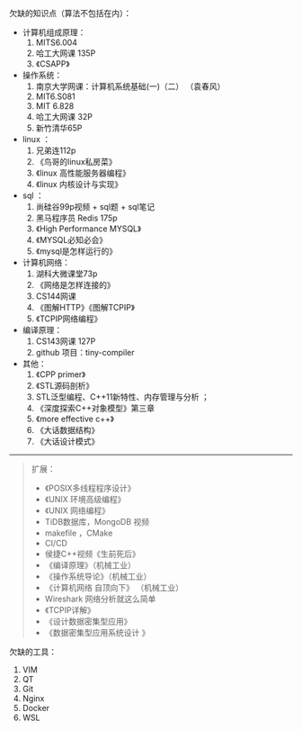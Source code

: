 

欠缺的知识点（算法不包括在内）：

- 计算机组成原理：
  1. MITS6.004
  2. 哈工大网课 135P
  3. 《CSAPP》
- 操作系统：
  1. 南京大学网课：计算机系统基础(一)（二） （袁春风）
  2. MIT6.S081
  3. MIT 6.828 
  4. 哈工大网课 32P 
  5. 新竹清华65P
- linux ：
  1. 兄弟连112p
  2. 《鸟哥的linux私房菜》
  3. 《linux 高性能服务器编程》
  5. 《linux 内核设计与实现》
- sql ： 
  1. 尚硅谷99p视频 + sql题 + sql笔记
  2.  黑马程序员 Redis 175p
  3. 《High Performance MYSQL》
  4. 《MYSQL必知必会》
  5. 《mysql是怎样运行的》
- 计算机网络：
  1.  湖科大微课堂73p
  2.  《网络是怎样连接的》
  3.  CS144网课
  4.  《图解HTTP》《图解TCPIP》
  5.  《TCPIP网络编程》
- 编译原理：
  1. CS143网课 127P
  2. github 项目：tiny-compiler
- 其他：
  1. 《CPP primer》
  2. 《STL源码剖析》
  3.  STL泛型编程、C++11新特性、内存管理与分析 ；
  4. 《深度探索C++对象模型》第三章
  5. 《more effective c++》
  6. 《大话数据结构》
  7. 《大话设计模式》



---

> 扩展：
>
> - 《POSIX多线程程序设计》
> - 《UNIX 环境高级编程》
> - 《UNIX 网络编程》
> -   TiDB数据库，MongoDB 视频
> -   makefile ，CMake
> -   CI/CD
> -   侯捷C++视频《生前死后》
> - 《编译原理》（机械工业）
> - 《操作系统导论》（机械工业）
> - 《计算机网络 自顶向下》 （机械工业）
> -  Wireshark 网络分析就这么简单 
> - 《TCPIP详解》
> - 《设计数据密集型应用》
> - 《数据密集型应用系统设计 》



欠缺的工具：

1. VIM
2. QT
3. Git
4. Nginx
5. Docker
6. WSL